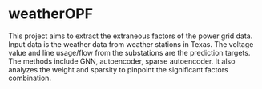 # weatherOPF
This project aims to extract the extraneous factors of the power grid data. Input data is the weather data from weather stations in Texas. The voltage value and line usage/flow from the substations are the prediction targets. The methods include GNN, autoencoder, sparse autoencoder.
It also analyzes the weight and sparsity to pinpoint the significant factors combination.
